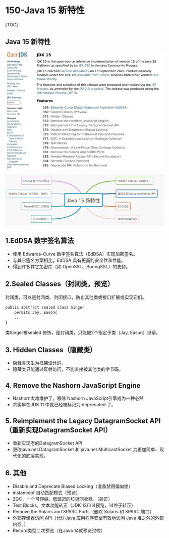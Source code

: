 # 150-Java 15 新特性

[TOC]



## Java 15 新特性

<img src="assets/image-20220502214708760.png" alt="image-20220502214708760" style="zoom: 67%;" />

![image-20220502214732648](assets/image-20220502214732648.png)

## 1.EdDSA 数字签名算法

- 使用 Edwards-Curve 数字签名算法（EdDSA）实现加密签名。
- 与其它签名方案相比，EdDSA 具有更高的安全性和性能。
- 得到许多其它加密库（如 OpenSSL、BoringSSL）的支持。

## 2.Sealed Classes（封闭类，预览）

封闭类，可以是封闭类、封闭接口，防止其他类或接口扩展或实现它们。

```
public abstract sealed class Singer
    permits Jay, Eason{
    ...
}
```

类Singer被sealed 修饰，是封闭类，只能被2个指定子类（Jay, Eason）继承。

## 3. Hidden Classes（隐藏类）

- 隐藏类天生为框架设计的。
- 隐藏类只能通过反射访问，不能直接被其他类的字节码。

## 4. Remove the Nashorn JavaScript Engine

- Nashorn太难维护了，移除 Nashorn JavaScript引擎成为一种必然
- 其实早在JDK 11 中就已经被标记为 deprecated 了。

## 5. Reimplement the Legacy DatagramSocket API（重新实现DatagramSocket API）

- 重新实现老的DatagramSocket API
- 更改java.net.DatagramSocket 和 java.net.MulticastSocket 为更加简单、现代化的底层实现。

## 6. 其他

- Disable and Deprecate Biased Locking（准备禁用偏向锁）
- instanceof 自动匹配模式（预览）
- ZGC，一个可伸缩、低延迟的垃圾回收器。（转正）
- Text Blocks，文本功能转正（JDK 13和14预览，14终于转正）
- Remove the Solaris and SPARC Ports（删除 Solaris 和 SPARC 端口）
- 外部存储器访问 API（允许Java 应用程序安全有效地访问 Java 堆之外的外部内存。）
- Record类型二次预览（在Java 14就预览过啦）